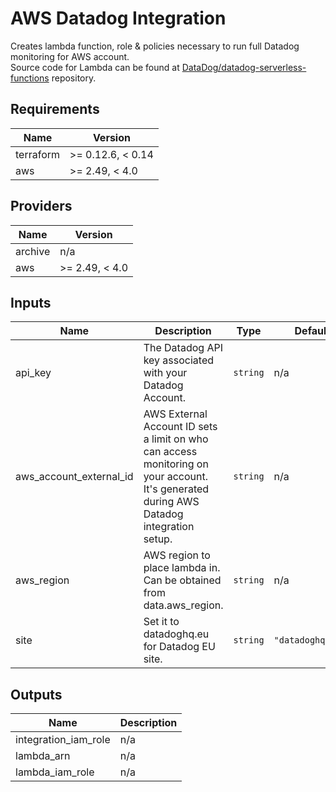 # AWS Datadog Integration  
Creates lambda function, role & policies necessary to run full Datadog monitoring for AWS account.  
Source code for Lambda can be found at [DataDog/datadog-serverless-functions](https://github.com/DataDog/datadog-serverless-functions/tree/master/aws/logs_monitoring) repository.

## Requirements

| Name | Version |
|------|---------|
| terraform | >= 0.12.6, < 0.14 |
| aws | >= 2.49, < 4.0 |

## Providers

| Name | Version |
|------|---------|
| archive | n/a |
| aws | >= 2.49, < 4.0 |

## Inputs

| Name | Description | Type | Default | Required |
|------|-------------|------|---------|:--------:|
| api\_key | The Datadog API key associated with your Datadog Account. | `string` | n/a | yes |
| aws\_account\_external\_id | AWS External Account ID sets a limit on who can access monitoring on your account. It's generated during AWS Datadog integration setup. | `string` | n/a | yes |
| aws\_region | AWS region to place lambda in. Can be obtained from data.aws\_region. | `string` | n/a | yes |
| site | Set it to datadoghq.eu for Datadog EU site. | `string` | `"datadoghq.com"` | no |

## Outputs

| Name | Description |
|------|-------------|
| integration\_iam\_role | n/a |
| lambda\_arn | n/a |
| lambda\_iam\_role | n/a |

